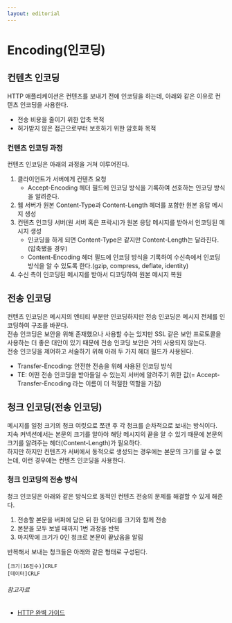 ```yaml
---
layout: editorial
---
```


# Encoding(인코딩)

## 컨텐츠 인코딩

HTTP 애플리케이션은 컨텐츠를 보내기 전에 인코딩을 하는데, 아래와 같은 이유로 컨텐츠 인코딩을 사용한다.

- 전송 비용을 줄이기 위한 압축 목적
- 허가받지 않은 접근으로부터 보호하기 위한 암호화 목적

### 컨텐츠 인코딩 과정

컨텐츠 인코딩은 아래의 과정을 거쳐 이루어진다.

1. 클라이언트가 서버에게 컨텐츠 요청
    - Accept-Encoding 헤더 필드에 인코딩 방식을 기록하여 선호하는 인코딩 방식을 알려준다.
2. 웹 서버가 원본 Content-Type과 Content-Length 헤더를 포함한 원본 응답 메시지 생성
3. 컨텐츠 인코딩 서버(원 서버 혹은 프락시)가 원본 응답 메시지를 받아서 인코딩된 메시지 생성
    - 인코딩을 하게 되면 Content-Type은 같지만 Content-Length는 달라진다.(압축됐을 경우)
    - Content-Encoding 헤더 필드에 인코딩 방식을 기록하여 수신측에서 인코딩 방식을 알 수 있도록 한다.(gzip, compress, deflate, identity)
4. 수신 측이 인코딩된 메시지를 받아서 디코딩하여 원본 메시지 복원

## 전송 인코딩

컨텐츠 인코딩은 메시지의 엔티티 부분만 인코딩하지만 전송 인코딩은 메시지 전체를 인코딩하여 구조를 바꾼다.  
전송 인코딩은 보안을 위해 존재했으나 사용할 수는 있지만 SSL 같은 보안 프로토콜을 사용하는 더 좋은 대안이 있기 때문에 전송 인코딩 보안은 거의 사용되지 않는다.  
전송 인코딩을 제어하고 서술하기 위해 아래 두 가지 헤더 필드가 사용된다.

- Transfer-Encoding: 안전한 전송을 위해 사용된 인코딩 방식
- TE: 어떤 전송 인코딩을 받아들일 수 있는지 서버에 알려주기 위한 값(= Accept-Transfer-Encoding 라는 이름이 더 적절한 역할을 가짐)

## 청크 인코딩(전송 인코딩)

메시지를 일정 크기의 청크 여럿으로 쪼갠 후 각 청크를 순차적으로 보내는 방식이다.  
지속 커넥션에서는 본문의 크기를 알아야 해당 메시지의 끝을 알 수 있기 때문에 본문의 크기를 알려주는 헤더(Content-Length)가 필요하다.  
하지만 하지만 컨텐츠가 서버에서 동적으로 생성되는 경우에는 본문의 크기를 알 수 없는데, 이런 경우에는 컨텐츠 인코딩을 사용한다.

### 청크 인코딩의 전송 방식

청크 인코딩은 아래와 같은 방식으로 동적인 컨텐츠 전송의 문제를 해결할 수 있게 해준다.

1. 전송할 본문을 버퍼에 담은 뒤 한 덩어리를 크기와 함께 전송
2. 본문을 모두 보낼 때까지 1번 과정을 반복
3. 마지막에 크기가 0인 청크로 본문이 끝났음을 알림

반복해서 보내는 청크들은 아래와 같은 형태로 구성된다.

```
[크기(16진수)]CRLF
[데이터]CRLF
```

###### 참고자료

- [HTTP 완벽 가이드](https://www.nl.go.kr/seoji/contents/S80100000000.do?schM=intgr_detail_view_isbn&page=1&pageUnit=10&schType=simple&schStr=HTTP+완벽+가이드&isbn=9788966261208&cipId=200309770%2C4096969)